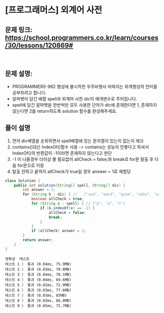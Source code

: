 # [프로그래머스] 외계어 사전

## 문제 링크: https://school.programmers.co.kr/learn/courses/30/lessons/120869#
<br/>

## 문제 설명:

- PROGRAMMERS-962 행성에 불시착한 우주비행사 머쓱이는 외계행성의 언어를 공부하려고 합니다. 
- 알파벳이 담긴 배열 spell과 외계어 사전 dic이 매개변수로 주어집니다. 
- spell에 담긴 알파벳을 한번씩만 모두 사용한 단어가 dic에 존재한다면 1, 존재하지 않는다면 2를 return하도록 solution 함수를 완성해주세요.

## 풀이 설명

1. 먼저 dic배열을 순회하면서 spell배열에 있는 문자열이 있는지 없는지 체크
2. contains()대신 IndexOf()함수 사용 -> contains는 성능이 안좋다고 하셔서 IndexOf()의 반환값이 -1이라면 존재하지 않는다고 판단
3. -1 이 나올경우 더이상 볼 필요없이 allCheck = false;와 break로 for문 탈출 후 다음 for문으로 이동
4. 탈출 안하고 끝까지 allCheck가 true일 경우 answer = 1로 재할당

```java
class Solution {
    public int solution(String[] spell, String[] dic) {
        int answer = 2;
        for (String k : dic) { // 	["sod", "eocd", "qixm", "adio", "soo"]
            boolean allCheck = true;
            for (String x : spell) { // ["p", "o", "s"]
                if (k.indexOf(x) == -1) {
                    allCheck = false;
                    break;
                }
            }
            if (allCheck) answer = 1;
        }
        return answer;
    }
}
```
```text
정확성  테스트
테스트 1 〉	통과 (0.04ms, 75.9MB)
테스트 2 〉	통과 (0.03ms, 70.8MB)
테스트 3 〉	통과 (0.04ms, 70.1MB)
테스트 4 〉	통과 (0.04ms, 69.6MB)
테스트 5 〉	통과 (0.02ms, 72.9MB)
테스트 6 〉	통과 (0.03ms, 77.6MB)
테스트 7 〉	통과 (0.03ms, 85MB)
테스트 8 〉	통과 (0.03ms, 66.8MB)
테스트 9 〉	통과 (0.05ms, 75.7MB)
```